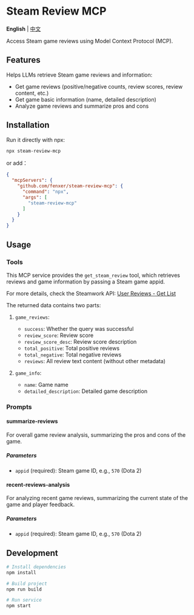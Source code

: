 # Steam Review MCP

**English** | [中文](./README.zh.md)

Access Steam game reviews using Model Context Protocol (MCP).

## Features

Helps LLMs retrieve Steam game reviews and information:

- Get game reviews (positive/negative counts, review scores, review content, etc.)
- Get game basic information (name, detailed description)
- Analyze game reviews and summarize pros and cons

## Installation

Run it directly with npx:

```bash
npx steam-review-mcp
```

or add：

```json
{
  "mcpServers": {
    "github.com/fenxer/steam-review-mcp": {
      "command": "npx",
      "args": [
        "steam-review-mcp"
      ]
    }
  }
}
```

## Usage

### Tools

This MCP service provides the `get_steam_review` tool, which retrieves reviews and game information by passing a Steam game appid.

For more details, check the Steamwork API: [User Reviews - Get List](https://partner.steamgames.com/doc/store/getreviews)

The returned data contains two parts:

1. `game_reviews`:
   - `success`: Whether the query was successful
   - `review_score`: Review score
   - `review_score_desc`: Review score description
   - `total_positive`: Total positive reviews
   - `total_negative`: Total negative reviews
   - `reviews`: All review text content (without other metadata)

2. `game_info`:
   - `name`: Game name
   - `detailed_description`: Detailed game description

### Prompts

#### summarize-reviews

For overall game review analysis, summarizing the pros and cons of the game.

##### Parameters

- `appid` (required): Steam game ID, e.g., `570` (Dota 2)


#### recent-reviews-analysis

For analyzing recent game reviews, summarizing the current state of the game and player feedback.

##### Parameters

- `appid` (required): Steam game ID, e.g., `570` (Dota 2)


## Development

```bash
# Install dependencies
npm install

# Build project
npm run build

# Run service
npm start
```
